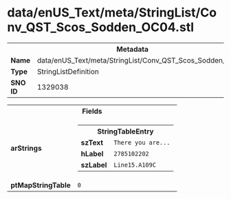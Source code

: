 <h1>data/enUS_Text/meta/StringList/Conv_QST_Scos_Sodden_OC04.stl</h1><table><tr><th colspan="100%">Metadata</th></tr><tr><td><b>Name</b></td><td>data/enUS_Text/meta/StringList/Conv_QST_Scos_Sodden_OC04.stl</td></tr><tr><td><b>Type</b></td><td>StringListDefinition</td></tr><tr><td><b>SNO ID</b></td><td>1329038</td></tr></table>

<table><tr><th colspan="100%">Fields</th></tr><tr><td><b>arStrings</b></td><td><table><tr><th colspan="100%">StringTableEntry</th></tr><tr><td><b>szText</b></td><td><code>There you are...</code></td></tr><tr><td><b>hLabel</b></td><td><code>2785102202</code></td></tr><tr><td><b>szLabel</b></td><td><code>Line15.A109C</code></td></tr></table>


</td></tr><tr><td><b>ptMapStringTable</b></td><td><code>0</code></td></tr></table>

